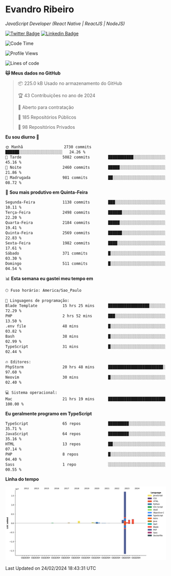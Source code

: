 # Evandro **Ribeiro**

*JavaScript Developer (React Native | ReactJS | NodeJS)*

[![Twitter Badge](https://img.shields.io/badge/-@ribeiroevandro-201B2D?style=flat-square&labelColor=201B2D&logo=twitter&logoColor=white&link=https://twitter.com/ribeiroevandro)](https://twitter.com/ribeiroevandro) 
[![Linkedin Badge](https://img.shields.io/badge/-Evandro%20Ribeiro-201B2D?style=flat-square&logo=Linkedin&logoColor=white&link=https://www.linkedin.com/in/ribeiroevandro)](https://www.linkedin.com/in/ribeiroevandro) 


<!--START_SECTION:waka-->
![Code Time](http://img.shields.io/badge/Code%20Time-3%2C717%20hrs%2052%20mins-blue)

![Profile Views](http://img.shields.io/badge/Visualizac%C3%B5es%20do%20perfil-0-blue)

![Lines of code](https://img.shields.io/badge/Desde%20o%20Hello%20World%20eu%20escrevi-26.5%20million%20linhas%20de%20c%C3%B3digo-blue)

**🐱 Meus dados no GitHub** 

> 📦 225.0 kB Usado no armazenamento do GitHub 
 > 
> 🏆 43 Contribuições no ano de 2024
 > 
> 💼 Aberto para contratação
 > 
> 📜 185 Repositórios Públicos 
 > 
> 🔑 98 Repositórios Privados 
 > 
**Eu sou diurno 🐤** 

```text
🌞 Manhã                  2730 commits        ██████░░░░░░░░░░░░░░░░░░░   24.26 % 
🌆 Tarde                  5082 commits        ███████████░░░░░░░░░░░░░░   45.16 % 
🌃 Noite                  2460 commits        █████░░░░░░░░░░░░░░░░░░░░   21.86 % 
🌙 Madrugada              981 commits         ██░░░░░░░░░░░░░░░░░░░░░░░   08.72 % 
```
📅 **Sou mais produtivo em Quinta-Feira** 

```text
Segunda-Feira            1138 commits        ███░░░░░░░░░░░░░░░░░░░░░░   10.11 % 
Terça-Feira              2498 commits        ██████░░░░░░░░░░░░░░░░░░░   22.20 % 
Quarta-Feira             2184 commits        █████░░░░░░░░░░░░░░░░░░░░   19.41 % 
Quinta-Feira             2569 commits        ██████░░░░░░░░░░░░░░░░░░░   22.83 % 
Sexta-Feira              1982 commits        ████░░░░░░░░░░░░░░░░░░░░░   17.61 % 
Sábado                   371 commits         █░░░░░░░░░░░░░░░░░░░░░░░░   03.30 % 
Domingo                  511 commits         █░░░░░░░░░░░░░░░░░░░░░░░░   04.54 % 
```


📊 **Esta semana eu gastei meu tempo em** 

```text
🕑︎ Fuso horário: America/Sao_Paulo

💬 Linguagens de programação: 
Blade Template           15 hrs 25 mins      ██████████████████░░░░░░░   72.29 % 
PHP                      2 hrs 52 mins       ███░░░░░░░░░░░░░░░░░░░░░░   13.50 % 
.env file                48 mins             █░░░░░░░░░░░░░░░░░░░░░░░░   03.82 % 
Bash                     38 mins             █░░░░░░░░░░░░░░░░░░░░░░░░   02.99 % 
TypeScript               31 mins             █░░░░░░░░░░░░░░░░░░░░░░░░   02.44 % 

🔥 Editores: 
PhpStorm                 20 hrs 48 mins      ████████████████████████░   97.60 % 
Neovim                   30 mins             █░░░░░░░░░░░░░░░░░░░░░░░░   02.40 % 

💻 Sistema operacional: 
Mac                      21 hrs 19 mins      █████████████████████████   100.00 % 
```

**Eu geralmente programo em TypeScript** 

```text
TypeScript               65 repos            █████████░░░░░░░░░░░░░░░░   35.71 % 
JavaScript               64 repos            █████████░░░░░░░░░░░░░░░░   35.16 % 
HTML                     13 repos            ██░░░░░░░░░░░░░░░░░░░░░░░   07.14 % 
PHP                      8 repos             █░░░░░░░░░░░░░░░░░░░░░░░░   04.40 % 
Sass                     1 repo              ░░░░░░░░░░░░░░░░░░░░░░░░░   00.55 % 
```



**Linha do tempo**

![Lines of Code chart](https://raw.githubusercontent.com/ribeiroevandro/ribeiroevandro/main/assets/bar_graph.png)


 Last Updated on 24/02/2024 18:43:31 UTC
<!--END_SECTION:waka-->
